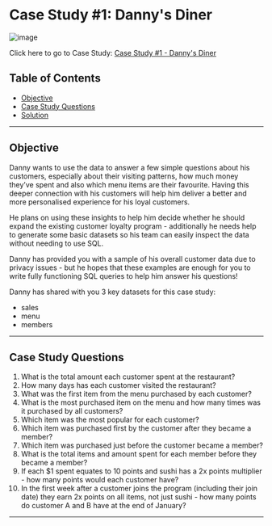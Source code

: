 # Case Study #1: Danny's Diner 


![image](https://8weeksqlchallenge.com/images/case-study-designs/1.png)

Click here to go to Case Study:
[Case Study #1 - Danny's Diner](https://8weeksqlchallenge.com/case-study-1/)

##  Table of Contents
- [Objective](#objective)
- [Case Study Questions](#case-study-questions)
- [Solution](https://github.com/Shikhar1306/8-Week-SQL-Challenge---Danny-Ma/blob/master/Case%20Study%201%20-%20Danny's%20Dinner/Case_Study_1_Solution.sql)


***

## Objective
Danny wants to use the data to answer a few simple questions about his customers, especially about their visiting patterns, how much money they’ve spent and also which menu items are their favourite. Having this deeper connection with his customers will help him deliver a better and more personalised experience for his loyal customers.

He plans on using these insights to help him decide whether he should expand the existing customer loyalty program - additionally he needs help to generate some basic datasets so his team can easily inspect the data without needing to use SQL.

Danny has provided you with a sample of his overall customer data due to privacy issues - but he hopes that these examples are enough for you to write fully functioning SQL queries to help him answer his questions!

Danny has shared with you 3 key datasets for this case study:

- sales
- menu
- members 

*** 
## Case Study Questions


1. What is the total amount each customer spent at the restaurant?
2. How many days has each customer visited the restaurant?
3. What was the first item from the menu purchased by each customer?
4. What is the most purchased item on the menu and how many times was it purchased by all customers?
5. Which item was the most popular for each customer?
6. Which item was purchased first by the customer after they became a member?
7. Which item was purchased just before the customer became a member?
8. What is the total items and amount spent for each member before they became a member?
9. If each $1 spent equates to 10 points and sushi has a 2x points multiplier - how many points would each customer have?
10. In the first week after a customer joins the program (including their join date) they earn 2x points on all items, not just sushi - how many points do customer A and B have at the end of January?


***

 